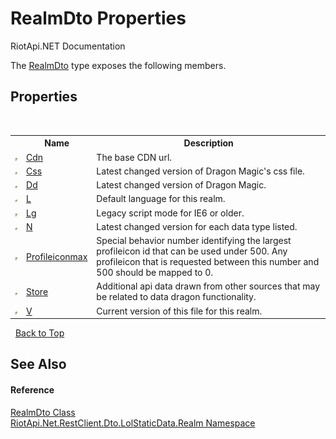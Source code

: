 # RealmDto Properties
RiotApi.NET Documentation 

The <a href="0cf08ada-43b4-513b-75eb-c9bdec7ed18d">RealmDto</a> type exposes the following members.


## Properties
&nbsp;<table><tr><th></th><th>Name</th><th>Description</th></tr><tr><td>![Public property](media/pubproperty.gif "Public property")</td><td><a href="f7410305-bc08-d2ed-5210-c30162bdf039">Cdn</a></td><td>
The base CDN url.</td></tr><tr><td>![Public property](media/pubproperty.gif "Public property")</td><td><a href="0480c9b1-b7e7-b67b-4565-83e26b492cdf">Css</a></td><td>
Latest changed version of Dragon Magic's css file.</td></tr><tr><td>![Public property](media/pubproperty.gif "Public property")</td><td><a href="99341b76-cd4e-1e64-d34a-259de3fc56a2">Dd</a></td><td>
Latest changed version of Dragon Magic.</td></tr><tr><td>![Public property](media/pubproperty.gif "Public property")</td><td><a href="e82740db-128e-4b19-7b4f-498e53566b6d">L</a></td><td>
Default language for this realm.</td></tr><tr><td>![Public property](media/pubproperty.gif "Public property")</td><td><a href="89198515-c215-9117-546c-f5adaa166d59">Lg</a></td><td>
Legacy script mode for IE6 or older.</td></tr><tr><td>![Public property](media/pubproperty.gif "Public property")</td><td><a href="8ed584e7-0011-78da-e596-999758d03f26">N</a></td><td>
Latest changed version for each data type listed.</td></tr><tr><td>![Public property](media/pubproperty.gif "Public property")</td><td><a href="4cdf5054-8447-3ba8-695c-2e70c4f8621f">Profileiconmax</a></td><td>
Special behavior number identifying the largest profileicon id that can be used under 500. Any profileicon that is requested between this number and 500 should be mapped to 0.</td></tr><tr><td>![Public property](media/pubproperty.gif "Public property")</td><td><a href="cc63183d-bf0f-3f39-427e-08d562fd22bb">Store</a></td><td>
Additional api data drawn from other sources that may be related to data dragon functionality.</td></tr><tr><td>![Public property](media/pubproperty.gif "Public property")</td><td><a href="635d537c-d229-450c-fab7-7b841da5737b">V</a></td><td>
Current version of this file for this realm.</td></tr></table>&nbsp;
<a href="#realmdto-properties">Back to Top</a>

## See Also


#### Reference
<a href="0cf08ada-43b4-513b-75eb-c9bdec7ed18d">RealmDto Class</a><br /><a href="f67d9fe6-5ce7-842b-4d1f-b23ab418dc88">RiotApi.Net.RestClient.Dto.LolStaticData.Realm Namespace</a><br />